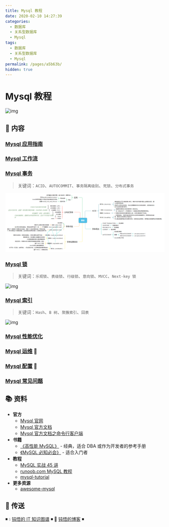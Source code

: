 ```yaml
---
title: Mysql 教程
date: 2020-02-10 14:27:39
categories:
  - 数据库
  - 关系型数据库
  - Mysql
tags:
  - 数据库
  - 关系型数据库
  - Mysql
permalink: /pages/a5b63b/
hidden: true
---
```


# Mysql 教程

![img](https://raw.githubusercontent.com/dunwu/images/dev/snap/20200716103611.png)

## 📖 内容

### [Mysql 应用指南](01.Mysql应用指南.md)

### [Mysql 工作流](02.MySQL工作流.md)

### [Mysql 事务](03.Mysql事务.md)

> 关键词：`ACID`、`AUTOCOMMIT`、`事务隔离级别`、`死锁`、`分布式事务`

![img](https://raw.githubusercontent.com/dunwu/images/dev/snap/20220721072721.png)

### [Mysql 锁](04.Mysql锁.md)

> 关键词：`乐观锁`、`表级锁`、`行级锁`、`意向锁`、`MVCC`、`Next-key 锁`

![img](https://raw.githubusercontent.com/dunwu/images/dev/snap/20200716064947.png)

### [Mysql 索引](05.Mysql索引.md)

> 关键词：`Hash`、`B 树`、`聚簇索引`、`回表`

![img](https://raw.githubusercontent.com/dunwu/images/dev/snap/20200715172009.png)

### [Mysql 性能优化](06.Mysql性能优化.md)

### [Mysql 运维](20.Mysql运维.md) 🔨

### [Mysql 配置](21.Mysql配置.md) 🔨

### [Mysql 常见问题](99.Mysql常见问题)

## 📚 资料

- **官方**
  - [Mysql 官网](https://www.mysql.com/)
  - [Mysql 官方文档](https://dev.mysql.com/doc/)
  - [Mysql 官方文档之命令行客户端](https://dev.mysql.com/doc/refman/8.0/en/mysql.html)
- **书籍**
  - [《高性能 MySQL》](https://book.douban.com/subject/23008813/) - 经典，适合 DBA 或作为开发者的参考手册
  - [《MySQL 必知必会》](https://book.douban.com/subject/3354490/) - 适合入门者
- **教程**
  - [MySQL 实战 45 讲](https://time.geekbang.org/column/intro/139)
  - [runoob.com MySQL 教程](http://www.runoob.com/mysql/mysql-tutorial.html)
  - [mysql-tutorial](https://github.com/jaywcjlove/mysql-tutorial)
- **更多资源**
  - [awesome-mysql](https://github.com/jobbole/awesome-mysql-cn)

## 🚪 传送

◾ 💧 [钝悟的 IT 知识图谱](https://dunwu.github.io/waterdrop/) ◾ 🎯 [钝悟的博客](https://dunwu.github.io/blog/) ◾
